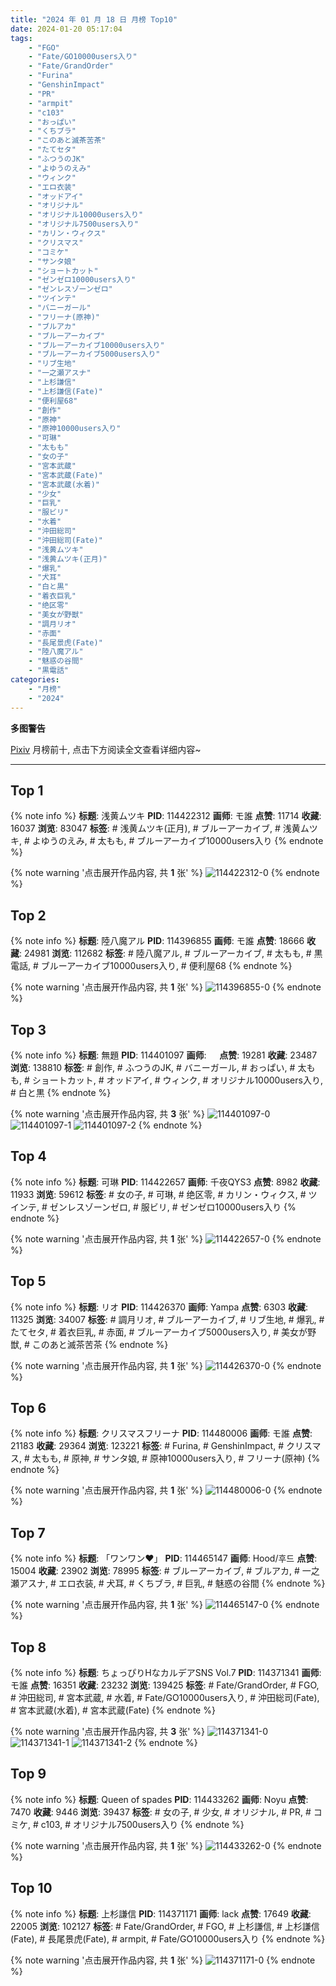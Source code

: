 ```yaml
---
title: "2024 年 01 月 18 日 月榜 Top10"
date: 2024-01-20 05:17:04
tags:
    - "FGO"
    - "Fate/GO10000users入り"
    - "Fate/GrandOrder"
    - "Furina"
    - "GenshinImpact"
    - "PR"
    - "armpit"
    - "c103"
    - "おっぱい"
    - "くちブラ"
    - "このあと滅茶苦茶"
    - "たてセタ"
    - "ふつうのJK"
    - "よゆうのえみ"
    - "ウィンク"
    - "エロ衣装"
    - "オッドアイ"
    - "オリジナル"
    - "オリジナル10000users入り"
    - "オリジナル7500users入り"
    - "カリン・ウィクス"
    - "クリスマス"
    - "コミケ"
    - "サンタ娘"
    - "ショートカット"
    - "ゼンゼロ10000users入り"
    - "ゼンレスゾーンゼロ"
    - "ツインテ"
    - "バニーガール"
    - "フリーナ(原神)"
    - "ブルアカ"
    - "ブルーアーカイブ"
    - "ブルーアーカイブ10000users入り"
    - "ブルーアーカイブ5000users入り"
    - "リブ生地"
    - "一之瀬アスナ"
    - "上杉謙信"
    - "上杉謙信(Fate)"
    - "便利屋68"
    - "創作"
    - "原神"
    - "原神10000users入り"
    - "可琳"
    - "太もも"
    - "女の子"
    - "宮本武蔵"
    - "宮本武蔵(Fate)"
    - "宮本武蔵(水着)"
    - "少女"
    - "巨乳"
    - "服ビリ"
    - "水着"
    - "沖田総司"
    - "沖田総司(Fate)"
    - "浅黄ムツキ"
    - "浅黄ムツキ(正月)"
    - "爆乳"
    - "犬耳"
    - "白と黒"
    - "着衣巨乳"
    - "绝区零"
    - "美女が野獣"
    - "調月リオ"
    - "赤面"
    - "長尾景虎(Fate)"
    - "陸八魔アル"
    - "魅惑の谷間"
    - "黒電話"
categories:
    - "月榜"
    - "2024"
---
```


<i class="fa fa-triangle-exclamation"></i>**多图警告**<i class="fa fa-triangle-exclamation"></i>

[Pixiv](https://www.pixiv.net/) 月榜前十, 点击下方阅读全文查看详细内容~

<!-- more -->

---

## Top 1

{% note info %}
**标题**: 浅黄ムツキ
**PID**: 114422312 **画师**: モ誰
**点赞**: 11714 **收藏**: 16037 **浏览**: 83047
**标签**: # 浅黄ムツキ(正月), # ブルーアーカイブ, # 浅黄ムツキ, # よゆうのえみ, # 太もも, # ブルーアーカイブ10000users入り
{% endnote %}

{% note warning '点击展开作品内容, 共 **1** 张' %}
![114422312-0](https://i.pixiv.re/img-original/img/2023/12/22/00/00/04/114422312_p0.jpg)
{% endnote %}

## Top 2

{% note info %}
**标题**: 陸八魔アル
**PID**: 114396855 **画师**: モ誰
**点赞**: 18666 **收藏**: 24981 **浏览**: 112682
**标签**: # 陸八魔アル, # ブルーアーカイブ, # 太もも, # 黒電話, # ブルーアーカイブ10000users入り, # 便利屋68
{% endnote %}

{% note warning '点击展开作品内容, 共 **1** 张' %}
![114396855-0](https://i.pixiv.re/img-original/img/2023/12/21/00/00/26/114396855_p0.jpg)
{% endnote %}

## Top 3

{% note info %}
**标题**: 無題
**PID**: 114401097 **画师**: ㅤ
**点赞**: 19281 **收藏**: 23487 **浏览**: 138810
**标签**: # 創作, # ふつうのJK, # バニーガール, # おっぱい, # 太もも, # ショートカット, # オッドアイ, # ウィンク, # オリジナル10000users入り, # 白と黒
{% endnote %}

{% note warning '点击展开作品内容, 共 **3** 张' %}
![114401097-0](https://i.pixiv.re/img-original/img/2023/12/21/03/21/49/114401097_p0.jpg)
![114401097-1](https://i.pixiv.re/img-original/img/2023/12/21/03/21/49/114401097_p1.jpg)
![114401097-2](https://i.pixiv.re/img-original/img/2023/12/21/03/21/49/114401097_p2.jpg)
{% endnote %}

## Top 4

{% note info %}
**标题**: 可琳
**PID**: 114422657 **画师**: 千夜QYS3
**点赞**: 8982 **收藏**: 11933 **浏览**: 59612
**标签**: # 女の子, # 可琳, # 绝区零, # カリン・ウィクス, # ツインテ, # ゼンレスゾーンゼロ, # 服ビリ, # ゼンゼロ10000users入り
{% endnote %}

{% note warning '点击展开作品内容, 共 **1** 张' %}
![114422657-0](https://i.pixiv.re/img-original/img/2023/12/22/00/03/05/114422657_p0.jpg)
{% endnote %}

## Top 5

{% note info %}
**标题**: リオ
**PID**: 114426370 **画师**: Yampa
**点赞**: 6303 **收藏**: 11325 **浏览**: 34007
**标签**: # 調月リオ, # ブルーアーカイブ, # リブ生地, # 爆乳, # たてセタ, # 着衣巨乳, # 赤面, # ブルーアーカイブ5000users入り, # 美女が野獣, # このあと滅茶苦茶
{% endnote %}

{% note warning '点击展开作品内容, 共 **1** 张' %}
![114426370-0](https://i.pixiv.re/img-original/img/2023/12/22/03/06/26/114426370_p0.png)
{% endnote %}

## Top 6

{% note info %}
**标题**: クリスマスフリーナ
**PID**: 114480006 **画师**: モ誰
**点赞**: 21183 **收藏**: 29364 **浏览**: 123221
**标签**: # Furina, # GenshinImpact, # クリスマス, # 太もも, # 原神, # サンタ娘, # 原神10000users入り, # フリーナ(原神)
{% endnote %}

{% note warning '点击展开作品内容, 共 **1** 张' %}
![114480006-0](https://i.pixiv.re/img-original/img/2023/12/24/00/42/50/114480006_p0.jpg)
{% endnote %}

## Top 7

{% note info %}
**标题**: 「ワンワン❤️」
**PID**: 114465147 **画师**: Hood/후드
**点赞**: 15004 **收藏**: 23902 **浏览**: 78995
**标签**: # ブルーアーカイブ, # ブルアカ, # 一之瀬アスナ, # エロ衣装, # 犬耳, # くちブラ, # 巨乳, # 魅惑の谷間
{% endnote %}

{% note warning '点击展开作品内容, 共 **1** 张' %}
![114465147-0](https://i.pixiv.re/img-original/img/2023/12/23/16/53/53/114465147_p0.png)
{% endnote %}

## Top 8

{% note info %}
**标题**: ちょっぴりHなカルデアSNS Vol.7
**PID**: 114371341 **画师**: モ誰
**点赞**: 16351 **收藏**: 23232 **浏览**: 139425
**标签**: # Fate/GrandOrder, # FGO, # 沖田総司, # 宮本武蔵, # 水着, # Fate/GO10000users入り, # 沖田総司(Fate), # 宮本武蔵(水着), # 宮本武蔵(Fate)
{% endnote %}

{% note warning '点击展开作品内容, 共 **3** 张' %}
![114371341-0](https://i.pixiv.re/img-original/img/2023/12/20/00/02/02/114371341_p0.png)
![114371341-1](https://i.pixiv.re/img-original/img/2023/12/20/00/02/02/114371341_p1.png)
![114371341-2](https://i.pixiv.re/img-original/img/2023/12/20/00/02/02/114371341_p2.png)
{% endnote %}

## Top 9

{% note info %}
**标题**: Queen of spades
**PID**: 114433262 **画师**: Noyu
**点赞**: 7470 **收藏**: 9446 **浏览**: 39437
**标签**: # 女の子, # 少女, # オリジナル, # PR, # コミケ, # c103, # オリジナル7500users入り
{% endnote %}

{% note warning '点击展开作品内容, 共 **1** 张' %}
![114433262-0](https://i.pixiv.re/img-original/img/2023/12/22/13/03/03/114433262_p0.jpg)
{% endnote %}

## Top 10

{% note info %}
**标题**: 上杉謙信
**PID**: 114371171 **画师**: lack
**点赞**: 17649 **收藏**: 22005 **浏览**: 102127
**标签**: # Fate/GrandOrder, # FGO, # 上杉謙信, # 上杉謙信(Fate), # 長尾景虎(Fate), # armpit, # Fate/GO10000users入り
{% endnote %}

{% note warning '点击展开作品内容, 共 **1** 张' %}
![114371171-0](https://i.pixiv.re/img-original/img/2023/12/20/00/00/36/114371171_p0.png)
{% endnote %}
